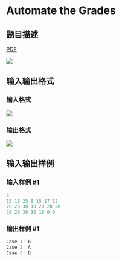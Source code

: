 # Automate the Grades

## 题目描述

[problemUrl]: https://uva.onlinejudge.org/index.php?option=com_onlinejudge&Itemid=8&category=117&page=show_problem&problem=2877

[PDF](https://uva.onlinejudge.org/external/117/p11777.pdf)

![](https://cdn.luogu.com.cn/upload/vjudge_pic/UVA11777/4765a5c1709c246912c707d9a0cd719c6e884e87.png)

## 输入输出格式

### 输入格式

![](https://cdn.luogu.com.cn/upload/vjudge_pic/UVA11777/29657a15d3614f1180080c5d9c51cf067f10432b.png)

### 输出格式

![](https://cdn.luogu.com.cn/upload/vjudge_pic/UVA11777/c5da69fb9c8ac9b2d41d34629de320ff2ce5265c.png)

## 输入输出样例

### 输入样例 #1

```cpp
3
15 18 25 8 15 17 12
20 20 30 10 20 20 20
20 20 30 10 18 0 0
```


### 输出样例 #1

```cpp
Case 1: B
Case 2: A
Case 3: B
```


